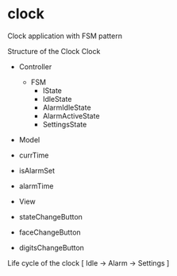 # clock
Clock application with FSM pattern

Structure of the Clock
Clock
- Controller
  - FSM
    - IState
    - IdleState
    - AlarmIdleState
    - AlarmActiveState
    - SettingsState
  
- Model
 - currTime
 - isAlarmSet
 - alarmTime
 
- View
 - stateChangeButton
 - faceChangeButton
 - digitsChangeButton

Life cycle of the clock
[ Idle -> Alarm -> Settings ]
